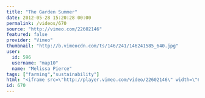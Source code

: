 ```yaml
---
title: "The Garden Summer"
date: 2012-05-28 15:20:28 00:00
permalink: /videos/670
source: "http://vimeo.com/22602146"
featured: false
provider: "Vimeo"
thumbnail: "http://b.vimeocdn.com/ts/146/241/146241585_640.jpg"
user:
  id: 596
  username: "map10"
  name: "Melissa Pierce"
tags: ["farming","sustainability"]
html: "<iframe src=\"http://player.vimeo.com/video/22602146\" width=\"640\" height=\"360\" frameborder=\"0\" webkitAllowFullScreen mozallowfullscreen allowFullScreen></iframe>"
id: 670
---
```


